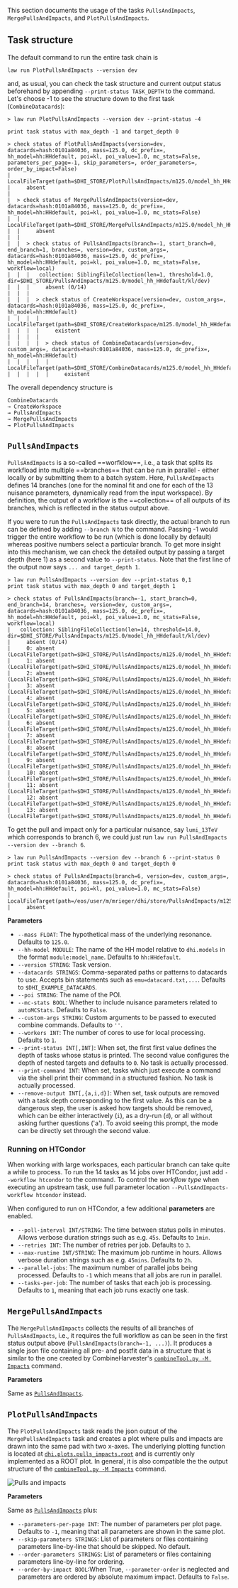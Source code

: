 This section documents the usage of the tasks `PullsAndImpacts`, `MergePullsAndImpacts`, and `PlotPullsAndImpacts`.

## Task structure

The default command to run the entire task chain is

```shell
law run PlotPullsAndImpacts --version dev
```

and, as usual, you can check the task structure and current output status beforehand by appending `--print-status TASK_DEPTH` to the command. Let's choose -1 to see the structure down to the first task (`CombineDatacards`):

```shell
> law run PlotPullsAndImpacts --version dev --print-status -4

print task status with max_depth -1 and target_depth 0

> check status of PlotPullsAndImpacts(version=dev, datacards=hash:0101a84036, mass=125.0, dc_prefix=, hh_model=hh:HHdefault, poi=kl, poi_value=1.0, mc_stats=False, parameters_per_page=-1, skip_parameters=, order_parameters=, order_by_impact=False)
|   LocalFileTarget(path=$DHI_STORE/PlotPullsAndImpacts/m125.0/model_hh_HHdefault/kl/dev/pulls_impacts__kl.pdf)
|     absent
|
|  > check status of MergePullsAndImpacts(version=dev, datacards=hash:0101a84036, mass=125.0, dc_prefix=, hh_model=hh:HHdefault, poi=kl, poi_value=1.0, mc_stats=False)
|  |   LocalFileTarget(path=$DHI_STORE/MergePullsAndImpacts/m125.0/model_hh_HHdefault/kl/dev/pulls_impacts__kl.json)
|  |     absent
|  |
|  |  > check status of PullsAndImpacts(branch=-1, start_branch=0, end_branch=1, branches=, version=dev, custom_args=, datacards=hash:0101a84036, mass=125.0, dc_prefix=, hh_model=hh:HHdefault, poi=kl, poi_value=1.0, mc_stats=False, workflow=local)
|  |  |   collection: SiblingFileCollection(len=1, threshold=1.0, dir=$DHI_STORE/PullsAndImpacts/m125.0/model_hh_HHdefault/kl/dev)
|  |  |     absent (0/14)
|  |  |
|  |  |  > check status of CreateWorkspace(version=dev, custom_args=, datacards=hash:0101a84036, mass=125.0, dc_prefix=, hh_model=hh:HHdefault)
|  |  |  |   LocalFileTarget(path=$DHI_STORE/CreateWorkspace/m125.0/model_hh_HHdefault/dev/workspace.root)
|  |  |  |     existent
|  |  |  |
|  |  |  |  > check status of CombineDatacards(version=dev, custom_args=, datacards=hash:0101a84036, mass=125.0, dc_prefix=, hh_model=hh:HHdefault)
|  |  |  |  |   LocalFileTarget(path=$DHI_STORE/CombineDatacards/m125.0/model_hh_HHdefault/dev/datacard.txt)
|  |  |  |  |     existent
```

The overall dependency structure is

```
CombineDatacards
→ CreateWorkspace
→ PullsAndImpacts
→ MergePullsAndImpacts
→ PlotPullsAndImpacts
```

## `PullsAndImpacts`

`PullsAndImpacts` is a so-called ==worfklow==, i.e., a task that splits its workfload into multiple ==branches== that can be run in parallel - either locally or by submitting them to a batch system.
Here, `PullsAndImpacts` defines 14 branches (one for the nominal fit and one for each of the 13 nuisance parameters, dynamically read from the input workspace).
By definition, the output of a workflow is the ==collection== of all outputs of its branches, which is reflected in the status output above.

If you were to run the `PullsAndImpacts` task directly, the actual branch to run can be defined by adding `--branch N` to the command.
Passing -1 would trigger the entire workflow to be run (which is done locally by default) whereas positive numbers select a particular branch.
To get more insight into this mechanism, we can check the detailed output by passing a target depth (here 1) as a second value to `--print-status`. Note that the first line of the output now says `... and target_depth 1`.

```shell hl_lines="2"
> law run PullsAndImpacts --version dev --print-status 0,1
print task status with max_depth 0 and target_depth 1

> check status of PullsAndImpacts(branch=-1, start_branch=0, end_branch=14, branches=, version=dev, custom_args=, datacards=hash:0101a84036, mass=125.0, dc_prefix=, hh_model=hh:HHdefault, poi=kl, poi_value=1.0, mc_stats=False, workflow=local)
|   collection: SiblingFileCollection(len=14, threshold=14.0, dir=$DHI_STORE/PullsAndImpacts/m125.0/model_hh_HHdefault/kl/dev)
|     absent (0/14)
|     0: absent (LocalFileTarget(path=$DHI_STORE/PullsAndImpacts/m125.0/model_hh_HHdefault/kl/dev/fit__kl__nominal.root))
|     1: absent (LocalFileTarget(path=$DHI_STORE/PullsAndImpacts/m125.0/model_hh_HHdefault/kl/dev/fit__kl__electron_id_loose_ptlt20.root))
|     2: absent (LocalFileTarget(path=$DHI_STORE/PullsAndImpacts/m125.0/model_hh_HHdefault/kl/dev/fit__kl__electron_id_tight.root))
|     3: absent (LocalFileTarget(path=$DHI_STORE/PullsAndImpacts/m125.0/model_hh_HHdefault/kl/dev/fit__kl__electron_iso_loose_01.root))
|     4: absent (LocalFileTarget(path=$DHI_STORE/PullsAndImpacts/m125.0/model_hh_HHdefault/kl/dev/fit__kl__electron_iso_loose_02.root))
|     5: absent (LocalFileTarget(path=$DHI_STORE/PullsAndImpacts/m125.0/model_hh_HHdefault/kl/dev/fit__kl__l1_ecal_prefiring.root))
|     6: absent (LocalFileTarget(path=$DHI_STORE/PullsAndImpacts/m125.0/model_hh_HHdefault/kl/dev/fit__kl__lumi_13TeV.root))
|     7: absent (LocalFileTarget(path=$DHI_STORE/PullsAndImpacts/m125.0/model_hh_HHdefault/kl/dev/fit__kl__muon_id_tight.root))
|     8: absent (LocalFileTarget(path=$DHI_STORE/PullsAndImpacts/m125.0/model_hh_HHdefault/kl/dev/fit__kl__muon_idiso_loose.root))
|     9: absent (LocalFileTarget(path=$DHI_STORE/PullsAndImpacts/m125.0/model_hh_HHdefault/kl/dev/fit__kl__r.root))
|     10: absent (LocalFileTarget(path=$DHI_STORE/PullsAndImpacts/m125.0/model_hh_HHdefault/kl/dev/fit__kl__top_pT_reweighting.root))
|     11: absent (LocalFileTarget(path=$DHI_STORE/PullsAndImpacts/m125.0/model_hh_HHdefault/kl/dev/fit__kl__trigger_ee_sf.root))
|     12: absent (LocalFileTarget(path=$DHI_STORE/PullsAndImpacts/m125.0/model_hh_HHdefault/kl/dev/fit__kl__trigger_emu_sf.root))
|     13: absent (LocalFileTarget(path=$DHI_STORE/PullsAndImpacts/m125.0/model_hh_HHdefault/kl/dev/fit__kl__trigger_mumu_sf.root))
```

To get the pull and impact only for a particular nuisance, say `lumi_13TeV` which corresponds to branch 6, we could just run `law run PullsAndImpacts --version dev --branch 6`.

```shell
> law run PullsAndImpacts --version dev --branch 6 --print-status 0
print task status with max_depth 0 and target_depth 0

> check status of PullsAndImpacts(branch=6, version=dev, custom_args=, datacards=hash:0101a84036, mass=125.0, dc_prefix=, hh_model=hh:HHdefault, poi=kl, poi_value=1.0, mc_stats=False)
|   LocalFileTarget(path=/eos/user/m/mrieger/dhi/store/PullsAndImpacts/m125.0/model_hh_HHdefault/kl/dev/fit__kl__lumi_13TeV.root)
|     absent
```

**Parameters**

- `--mass FLOAT`: The hypothetical mass of the underlying resonance. Defaults to `125.0`.
- `--hh-model MODULE`: The name of the HH model relative to `dhi.models` in the format `module:model_name`. Defaults to `hh:HHdefault`.
- `--version STRING`: Task version.
- `--datacards STRINGS`: Comma-separated paths or patterns to datacards to use. Accepts bin statements such as `emu=datacard.txt,...`. Defaults to `$DHI_EXAMPLE_DATACARDS`.
- `--poi STRING`: The name of the POI.
- `--mc-stats BOOL`: Whether to include nuisance parameters related to `autoMCStats`. Defaults to `False`.
- `--custom-args STRING`: Custom arguments to be passed to executed combine commands. Defaults to `''`.
- `--workers INT`: The number of cores to use for local processing. Defaults to `1`.
- `--print-status INT[,INT]`: When set, the first first value defines the depth of tasks whose status is printed. The second value configures the depth of nested targets and defaults to `0`. No task is actually processed.
- `--print-command INT`: When set, tasks which just execute a command via the shell print their command in a structured fashion. No task is actually processed.
- `--remove-output INT[,{a,i,d}]`: When set, task outputs are removed with a task depth corresponding to the first value. As this can be a dangerous step, the user is asked how targets should be removed, which can be either interactively (`i`), as a dry-run (`d`), or all without asking further questions ('a'). To avoid seeing this prompt, the mode can be directly set through the second value.


### Running on HTCondor

When working with large workspaces, each particular branch can take quite a while to process.
To run the 14 tasks as 14 jobs over HTCondor, just add `--workflow htcondor` to the command.
To control the *workflow type* when executing an upstream task, use full parameter location `--PullsAndImpacts-workflow htcondor` instead.

When configured to run on HTCondor, a few additional **parameters** are enabled.

- `--poll-interval INT/STRING`: The time between status polls in minutes. Allows verbose duration strings such as e.g. `45s`. Defaults to `1min`.
- `--retries INT`: The number of retries per job. Defaults to `3`.
- `--max-runtime INT/STRING`: The maximum job runtime in hours. Allows verbose duration strings such as e.g. `45mins`. Defaults to `2h`.
- `--parallel-jobs`: The maximum number of parallel jobs being processed. Defaults to `-1` which means that all jobs are run in parallel.
- `--tasks-per-job`: The number of tasks that each job is processing. Defaults to `1`, meaning that each job runs exactly one task.


## `MergePullsAndImpacts`

The `MergePullsAndImpacts` collects the results of all branches of `PullsAndImpacts`, i.e., it requires the full workflow as can be seen in the first status output above (`PullsAndImpacts(branch=-1, ...)`). It produces a single json file containing all pre- and postfit data in a structure that is similar to the one created by CombineHarvester's [`combineTool.py -M Impacts`](https://cms-analysis.github.io/HiggsAnalysis-CombinedLimit/part3/nonstandard/#nuisance-parameter-impacts) command.

**Parameters**

Same as [`PullsAndImpacts`](#pullsandimpacts).


## `PlotPullsAndImpacts`

The `PlotPullsAndImpacts` task reads the json output of the `MergePullsAndImpacts` task and creates a plot where pulls and impacts are drawn into the same pad with two x-axes.
The underlying plotting function is located at [`dhi.plots.pulls_impacts.root`](https://gitlab.cern.ch/hh/tools/inference/-/blob/master/dhi/plots/pulls_impacts_root.py) and is currently only implemented as a ROOT plot.
In general, it is also compatible the the output structure of the [`combineTool.py -M Impacts`](https://cms-analysis.github.io/HiggsAnalysis-CombinedLimit/part3/nonstandard/#nuisance-parameter-impacts) command.

![Pulls and impacts](../images/pulls_impacts__kl.png)

**Parameters**

Same as [`PullsAndImpacts`](#pullsandimpacts) plus:


- `--parameters-per-page INT`: The number of parameters per plot page. Defaults to `-1`, meaning that all parameters are shown in the same plot.
- `--skip-parameters STRINGS`: List of parameters or files containing parameters line-by-line that should be skipped. No default.
- `--order-parameters STRINGS`: List of parameters or files containing parameters line-by-line for ordering.
- `--order-by-impact BOOL`:When True, `--parameter-order` is neglected and parameters are ordered by absolute maximum impact. Defaults to `False`.
